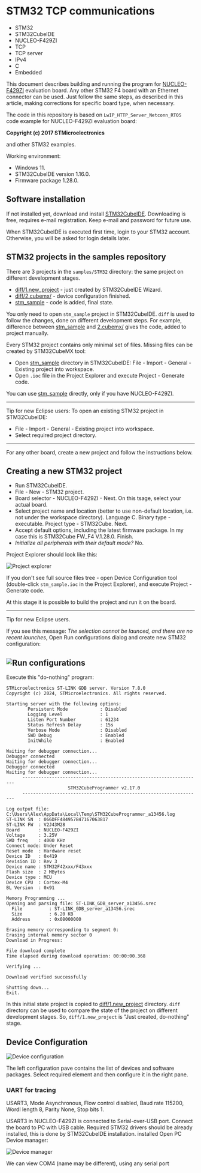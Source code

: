 # STM32 TCP communications

- STM32
- STM32CubeIDE
- NUCLEO-F429ZI
- TCP
- TCP server
- IPv4
- C
- Embedded

This document describes building and running the program for [NUCLEO-F429ZI](https://www.st.com/en/evaluation-tools/nucleo-f429zi.html) evaluation board. Any other STM32 F4 board with an Ethernet connector can be used. Just follow the same steps, as described in this article, making corrections for specific board type, when necessary.

The code in this repository is based on `LwIP_HTTP_Server_Netconn_RTOS` code example for NUCLEO-F429ZI evaluation board: 

**Copyright (c) 2017 STMicroelectronics** 

and other STM32 examples.

Working environment:
- Windows 11.
- STM32CubeIDE version 1.16.0.
- Firmware package 1.28.0.

## Software installation

If not installed yet, download and install [STM32CubeIDE](https://www.st.com/en/development-tools/stm32cubeide.html). Downloading is free, requires e-mail registration. Keep e-mail and password for future use.

When STM32CubeIDE is executed first time, login to your STM32 account. Otherwise, you will be asked for login details later.

## STM32 projects in the samples repository

There are 3 projects in the `samples/STM32` directory: the same project on different development stages.
- [diff/1.new_project](diff/1.new_project/) - just created by STM32CubeIDE Wizard.
- [diff/2.cubemx/](diff/2.cubemx/) - device configuration finished.
- [stm_sample](stm_sample/) - code is added, final state.

You only need to open `stm_sample` project in STM32CubeIDE. `diff` is used to follow the changes, done on different development steps. For example, difference between [stm_sample](stm_sample/) and [2.cubemx/](diff/diff/2.cubemx/) gives the code, added to project manually.

Every STM32 project contains only minimal set of files. Missing files can be created by STM32CubeMX tool:
- Open [stm_sample](stm_sample/) directory in STM32CubeIDE: File - Import - General - Existing project into workspace.
- Open `.ioc` file in the Project Explorer and execute Project - Generate code.

You can use [stm_sample](stm_sample/) directly, only if you have NUCLEO-F429ZI. 

---

Tip for new Eclipse users:
To open an existing STM32 project in STM32CubeIDE:
- File - Import - General - Existing project into workspace.
- Select required project directory.
---

For any other board, create a new project and follow the instructions below.

## Creating a new STM32 project

- Run STM32CubeIDE.
- File - New - STM32 project.
- Board selector - NUCLEO-F429ZI - Next. On this tsage, select your actual board.
- Select project name and location (better to use non-default location, i.e. not under the workspace directory). Language C. Binary type - executable. Project type - STM32Cube. Next.
- Accept default options, including the latest firmware package. In my case this is STM32Cube FW_F4 V.1.28.0. Finish.
- *Initialize all peripherals with their default mode?* No.

Project Explorer should look like this:

![Project explorer](../images/project_explorer.png)


If you don't see full source files tree - open Device Configuration tool (double-click `stm_sample.ioc` in the Project Explorer), and execute Project - Generate code.

At this stage it is possible to build the project and run it on the board. 

---
Tip for new Eclipse users.

If you see this message:
*The selection cannot be launced, and there are no recent launches*, 
Open Run configurations dialog and create new STM32 configuration:

![Run configurations](../images/run_configurations.png)
---

Execute this "do-nothing" program:

```
STMicroelectronics ST-LINK GDB server. Version 7.8.0
Copyright (c) 2024, STMicroelectronics. All rights reserved.

Starting server with the following options:
        Persistent Mode            : Disabled
        Logging Level              : 1
        Listen Port Number         : 61234
        Status Refresh Delay       : 15s
        Verbose Mode               : Disabled
        SWD Debug                  : Enabled
        InitWhile                  : Enabled

Waiting for debugger connection...
Debugger connected
Waiting for debugger connection...
Debugger connected
Waiting for debugger connection...
      -------------------------------------------------------------------
                       STM32CubeProgrammer v2.17.0                  
      -------------------------------------------------------------------

Log output file:   C:\Users\Alex\AppData\Local\Temp\STM32CubeProgrammer_a13456.log
ST-LINK SN  : 066DFF484957847167063817
ST-LINK FW  : V2J43M28
Board       : NUCLEO-F429ZI
Voltage     : 3.25V
SWD freq    : 4000 KHz
Connect mode: Under Reset
Reset mode  : Hardware reset
Device ID   : 0x419
Revision ID : Rev 3
Device name : STM32F42xxx/F43xxx
Flash size  : 2 MBytes
Device type : MCU
Device CPU  : Cortex-M4
BL Version  : 0x91

Memory Programming ...
Opening and parsing file: ST-LINK_GDB_server_a13456.srec
  File          : ST-LINK_GDB_server_a13456.srec
  Size          : 6.20 KB 
  Address       : 0x08000000 

Erasing memory corresponding to segment 0:
Erasing internal memory sector 0
Download in Progress:

File download complete
Time elapsed during download operation: 00:00:00.368

Verifying ...

Download verified successfully 

Shutting down...
Exit.
```

In this initial state project is copied to [diff/1.new_project](diff/1.new_project/) directory. `diff` directory can be used to compare the state of the project on different development stages. So, `diff/1.new_project` is "Just created, do-nothing" stage. 



## Device Configuration

![Device configuration](../images/device_config.png)

The left configuration pave contains the list of devices and software packages. Select required element and then configure it in the right pane.

### UART for tracing

USART3, Mode Asynchronous, Flow control disabled, Baud rate 115200, Wordl length 8, Parity None, Stop bits 1.

USART3 in NUCLEO-F429ZI is connected to Serial-over-USB port. Connect the board to PC with USB cable. Required STM32 drivers should be already installed, this is done by STM32CubeIDE installation. installed Open PC Device manager:

![Device manager](../images/com_port.png)

We can view COM4 (name may be different), using any serial port 



